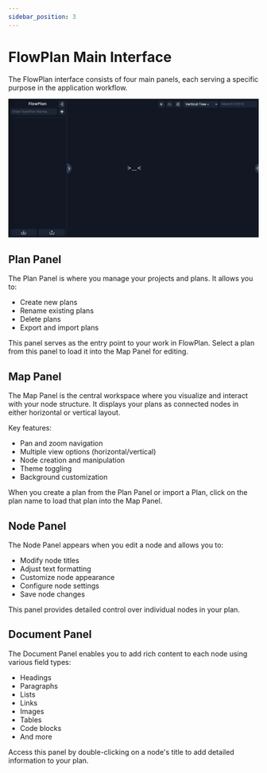 ```yaml
---
sidebar_position: 3
---
```


# FlowPlan Main Interface

The FlowPlan interface consists of four main panels, each serving a specific purpose in the application workflow.

![Main Interface](/img/main-interface.png)

## Plan Panel

The Plan Panel is where you manage your projects and plans. It allows you to:
- Create new plans
- Rename existing plans
- Delete plans
- Export and import plans

This panel serves as the entry point to your work in FlowPlan. Select a plan from this panel to load it into the Map Panel for editing.

## Map Panel

The Map Panel is the central workspace where you visualize and interact with your node structure. It displays your plans as connected nodes in either horizontal or vertical layout.

Key features:
- Pan and zoom navigation
- Multiple view options (horizontal/vertical)
- Node creation and manipulation
- Theme toggling
- Background customization

When you create a plan from the Plan Panel or import a Plan, click on the plan name to load that plan into the Map Panel.

## Node Panel

The Node Panel appears when you edit a node and allows you to:
- Modify node titles
- Adjust text formatting
- Customize node appearance
- Configure node settings
- Save node changes

This panel provides detailed control over individual nodes in your plan.

## Document Panel

The Document Panel enables you to add rich content to each node using various field types:
- Headings
- Paragraphs
- Lists
- Links
- Images
- Tables
- Code blocks
- And more

Access this panel by double-clicking on a node's title to add detailed information to your plan.
